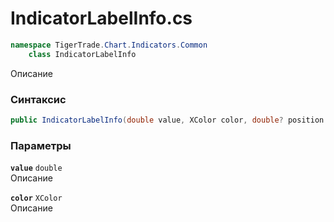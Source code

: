 
# IndicatorLabelInfo.cs
```csharp
namespace TigerTrade.Chart.Indicators.Common  
    class IndicatorLabelInfo
```

Описание

### Синтаксис
```csharp
public IndicatorLabelInfo(double value, XColor color, double? position = null)
```

### Параметры
**`value`** `double`  
 Описание  
  
**`color`** `XColor`  
 Описание  
  

                    
                    